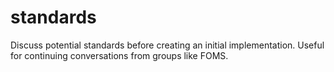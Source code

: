 # standards
Discuss potential standards before creating an initial implementation. Useful for continuing conversations from groups like FOMS.
